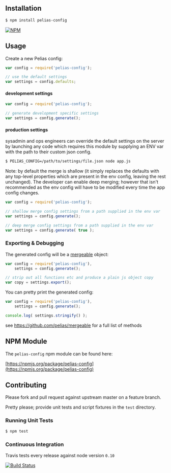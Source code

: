 ## Installation

```bash
$ npm install pelias-config
```

[![NPM](https://nodei.co/npm/pelias-config.png?downloads=true&stars=true)](https://nodei.co/npm/pelias-config)

## Usage

Create a new Pelias config:

```javascript
var config = require('pelias-config');

// use the default settings
var settings = config.defaults;
```

#### development settings

```javascript
var config = require('pelias-config');

// generate development specific settings
var settings = config.generate();
```

#### production settings

sysadmin and ops engineers can override the default settings on the server by launching any code which requires this module by supplying an ENV var with the path to their custom json config.

```bash
$ PELIAS_CONFIG=/path/to/settings/file.json node app.js
```

Note: by default the merge is shallow (it simply replaces the defaults with any top-level properties which are present in the env config, leaving the rest unchanged).
The developer can enable deep merging; however that isn't recommended as the env config will have to be modified every time the app config changes.

```javascript
var config = require('pelias-config');

// shallow merge config settings from a path supplied in the env var
var settings = config.generate();

// deep merge config settings from a path supplied in the env var
var settings = config.generate( true );
```

### Exporting & Debugging

The generated config will be a [mergeable](https://github.com/pelias/mergeable) object:

```javascript
var config = require('pelias-config'),
    settings = config.generate();

// strip out all functions etc and produce a plain js object copy
var copy = settings.export();
```

You can pretty print the generated config:

```javascript
var config = require('pelias-config'),
    settings = config.generate();

console.log( settings.stringify() );
```

see https://github.com/pelias/mergeable for a full list of methods

## NPM Module

The `pelias-config` npm module can be found here:

[https://npmjs.org/package/pelias-config](https://npmjs.org/package/pelias-config)

## Contributing

Please fork and pull request against upstream master on a feature branch.

Pretty please; provide unit tests and script fixtures in the `test` directory.

### Running Unit Tests

```bash
$ npm test
```

### Continuous Integration

Travis tests every release against node version `0.10`

[![Build Status](https://travis-ci.org/pelias/config.png?branch=master)](https://travis-ci.org/pelias/config)
